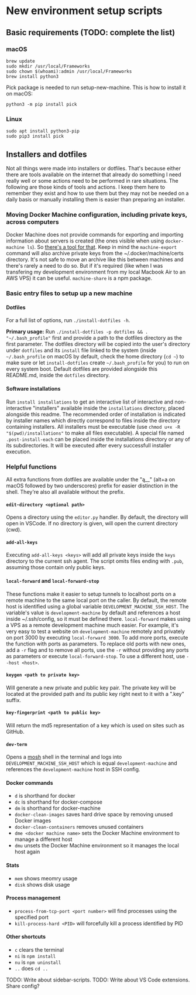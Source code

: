 # New environment setup scripts

## Basic requirements (TODO: complete the list)

### macOS
```
brew update
sudo mkdir /usr/local/Frameworks
sudo chown $(whoami):admin /usr/local/Frameworks
brew install python3
```
Pick package is needed to run setup-new-machine. This is how to install it on macOS:
```
python3 -m pip install pick
```

### Linux
```
sudo apt install python3-pip
sudo pip3 install pick
```

## Installers and dotfiles

Not all things were made into installers or dotfiles. That's because either there are tools available on the internet that already do something I need really well or some actions need to be performed in rare situations. The following are those kinds of tools and actions. I keep them here to remember they exist and how to use them but they may not be needed on a daily basis or manually installing them is easier than preparing an installer.

### Moving Docker Machine configuration, including private keys, across computers
Docker Machine does not provide commands for exporting and importing information about servers is created (the ones visible when using `docker-machine ls`). So [there's a tool for that](https://github.com/bhurlow/machine-share/). Keep in mind the `machine-export` command will also archive private keys from the ~/.docker/machine/certs directory. It's not safe to move an archive like this between machines and there's rarely a need to do so. But if it's required (like when I was transfering my development environment from my local Macbook Air to an AWS VPS) it can be useful. `machine-share` is a npm package.

### Basic entry files to setup up a new machine

#### Dotfiles
For a full list of options, run `./install-dotfiles -h`.

**Primary usage:**
Run `./install-dotfiles -p dotfiles && . "~/.bash_profile"` first and provide a path to the dotfiles directory as the first parameter. The dotfiles directory will be copied into the user's directory under `dotfiles` and its `install` file linked to the system (inside `~/.bash_profile` on macOS by default, check the home directory (`cd ~`) to make sure or let `install-dotfiles` create `~/.bash_profile` for you) to run on every system boot. Default dotfiles are provided alongside this README.md, inside the `dotfiles` directory.

#### Software installations
Run `install installations` to get an interactive list of interactive and non-interactive "installers" available inside the `installations` directory, placed alongside this readme. The recommended order of installation is indicated by installer names which directly correspond to files inside the directory containing installers. All installers must be executable (use `chmod u+x -R "$(pwd)/installations"` to make all files executable). A special file named `.post-install-each` can be placed inside the installations directory or any of its subdirectories. It will be executed after every successfull installer execution.

### Helpful functions
All extra functions from dotfiles are available under the "ą__" (alt+a on macOS followed by two underscores) prefix for easier distinction in the shell. They're also all available without the prefix.

#### `edit-directory <optional path>`
Opens a directory using the `editor.py` handler. By default, the directory will open in VSCode. If no directory is given, will open the current directory (cwd).

#### `add-all-keys`
Executing `add-all-keys <keys>` will add all private keys inside the `keys` directory to the current ssh agent. The script omits files ending with `.pub`, assuming those contain only public keys.

#### `local-forward` and `local-forward-stop`
These functions make it easier to setup tunnels to localhost ports on a remote machine to the same local port on the caller. By default, the remote host is identified using a global variable `DEVELOPMENT_MACHINE_SSH_HOST`. The variable's value is `development-machine` by default and references a host inside ~/.ssh/config, so it must be defined there. `local-forward` makes using a VPS as a remote development machine much easier. For example, it's very easy to test a website on `development-machine` remotely and privately on port 3000 by executing `local-forward 3000`. To add more ports, execute the function with ports as parameters. To replace old ports with new ones, add a `-r` flag and to remove all ports, use the `-r` without providing any ports as parameters or execute `local-forward-stop`. To use a different host, use `--host <host>`.

#### `keygen <path to private key>`
Will generate a new private and public key pair. The private key will be located at the provided path and its public key right next to it with a ".key" suffix.

#### `key-fingerprint <path to public key>`
Will return the md5 representation of a key which is used on sites such as GitHub.

#### `dev-term`
Opens a [mosh](https://mosh.org/) shell in the terminal and logs into `DEVELOPMENT_MACHINE_SSH_HOST` which is equal `development-machine` and references the `development-machine` host in SSH config.

#### Docker commands
- `d` is shorthand for docker
- `dc` is shorthand for docker-compose
- `dm` is shorthand for docker-machine
- `docker-clean-images` saves hard drive space by removing unused Docker images
- `docker-clean-containers` removes unused containers
- `dme <docker machine name>` sets the Docker Machine environment to manage a different host
- `dmu` unsets the Docker Machine environment so it manages the local host again

#### Stats
- `mem` shows meomry usage
- `disk` shows disk usage

#### Process management
- `process-from-tcp-port <port number>` will find processes using the specified port
- `kill-process-hard <PID>` will forcefully kill a process identified by PID

#### Other shortcuts
- `c` clears the terminal
- `ni` is `npm install`
- `nu` is `npm uninstall`
- `..` does `cd ..`

TODO: Write about sidebar-scripts.
TODO: Write about VS Code extensions. Share config?
